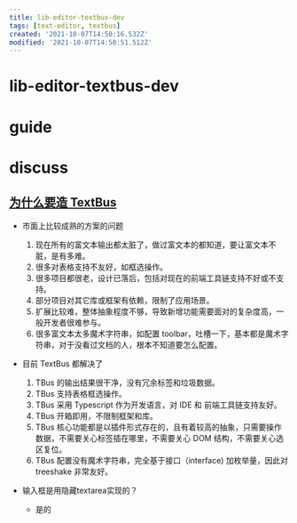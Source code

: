```yaml
---
title: lib-editor-textbus-dev
tags: [text-editor, textbus]
created: '2021-10-07T14:50:16.532Z'
modified: '2021-10-07T14:50:51.512Z'
---
```


# lib-editor-textbus-dev

# guide

# discuss

## [为什么要造 TextBus](https://www.zhihu.com/question/366666295/answer/977653172)

- 市面上比较成熟的方案的问题
  1. 现在所有的富文本输出都太脏了，做过富文本的都知道，要让富文本不脏，是有多难。
  2. 很多对表格支持不友好，如框选操作。
  3. 很多项目都很老，设计已落后，包括对现在的前端工具链支持不好或不支持。
  4. 部分项目对其它库或框架有依赖，限制了应用场景。
  5. 扩展比较难，整体抽象程度不够，导致新增功能需要面对的复杂度高，一般开发者很难参与。
  6. 很多富文本太多魔术字符串，如配置 toolbar，吐槽一下，基本都是魔术字符串，对于没看过文档的人，根本不知道要怎么配置。

- 目前 TextBus 都解决了
  1. TBus 的输出结果很干净，没有冗余标签和垃圾数据。
  2. TBus 支持表格框选操作。
  3. TBus 采用 Typescript 作为开发语言，对 IDE 和 前端工具链支持友好。
  4. TBus 开箱即用，不限制框架和库。
  5. TBus 核心功能都是以插件形式存在的，且有着较高的抽象，只需要操作数据，不需要关心标签插在哪里，不需要关心 DOM 结构，不需要关心选区复位。
  6. TBus 配置没有魔术字符串，完全基于接口（interface) 加枚举量，因此对 treeshake 非常友好。

- 输入框是用隐藏textarea实现的？
  - 是的
